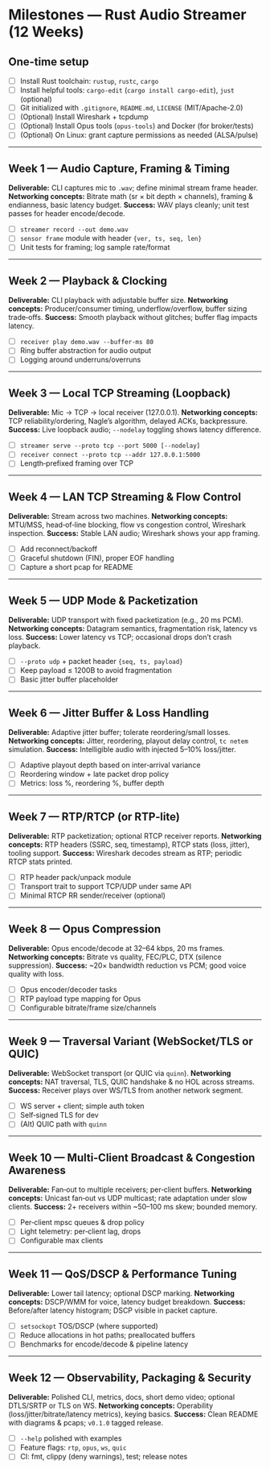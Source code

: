 # Milestones — Rust Audio Streamer (12 Weeks)

## One-time setup
- [ ] Install Rust toolchain: `rustup`, `rustc`, `cargo`
- [ ] Install helpful tools: `cargo-edit` (`cargo install cargo-edit`), `just` (optional)
- [ ] Git initialized with `.gitignore`, `README.md`, `LICENSE` (MIT/Apache-2.0)
- [ ] (Optional) Install Wireshark + tcpdump
- [ ] (Optional) Install Opus tools (`opus-tools`) and Docker (for broker/tests)
- [ ] (Optional) On Linux: grant capture permissions as needed (ALSA/pulse)

---

## Week 1 — Audio Capture, Framing & Timing
**Deliverable:** CLI captures mic to `.wav`; define minimal stream frame header.
**Networking concepts:** Bitrate math (sr × bit depth × channels), framing & endianness, basic latency budget.
**Success:** WAV plays cleanly; unit test passes for header encode/decode.

- [ ] `streamer record --out demo.wav`
- [ ] `sensor frame` module with header `{ver, ts, seq, len}`
- [ ] Unit tests for framing; log sample rate/format

---

## Week 2 — Playback & Clocking
**Deliverable:** CLI playback with adjustable buffer size.
**Networking concepts:** Producer/consumer timing, underflow/overflow, buffer sizing trade‑offs.
**Success:** Smooth playback without glitches; buffer flag impacts latency.

- [ ] `receiver play demo.wav --buffer-ms 80`
- [ ] Ring buffer abstraction for audio output
- [ ] Logging around underruns/overruns

---

## Week 3 — Local TCP Streaming (Loopback)
**Deliverable:** Mic → TCP → local receiver (127.0.0.1).
**Networking concepts:** TCP reliability/ordering, Nagle’s algorithm, delayed ACKs, backpressure.
**Success:** Live loopback audio; `--nodelay` toggling shows latency difference.

- [ ] `streamer serve --proto tcp --port 5000 [--nodelay]`
- [ ] `receiver connect --proto tcp --addr 127.0.0.1:5000`
- [ ] Length‑prefixed framing over TCP

---

## Week 4 — LAN TCP Streaming & Flow Control
**Deliverable:** Stream across two machines.
**Networking concepts:** MTU/MSS, head‑of‑line blocking, flow vs congestion control, Wireshark inspection.
**Success:** Stable LAN audio; Wireshark shows your app framing.

- [ ] Add reconnect/backoff
- [ ] Graceful shutdown (FIN), proper EOF handling
- [ ] Capture a short pcap for README

---

## Week 5 — UDP Mode & Packetization
**Deliverable:** UDP transport with fixed packetization (e.g., 20 ms PCM).
**Networking concepts:** Datagram semantics, fragmentation risk, latency vs loss.
**Success:** Lower latency vs TCP; occasional drops don’t crash playback.

- [ ] `--proto udp` + packet header `{seq, ts, payload}`
- [ ] Keep payload ≤ 1200B to avoid fragmentation
- [ ] Basic jitter buffer placeholder

---

## Week 6 — Jitter Buffer & Loss Handling
**Deliverable:** Adaptive jitter buffer; tolerate reordering/small losses.
**Networking concepts:** Jitter, reordering, playout delay control, `tc netem` simulation.
**Success:** Intelligible audio with injected 5–10% loss/jitter.

- [ ] Adaptive playout depth based on inter‑arrival variance
- [ ] Reordering window + late packet drop policy
- [ ] Metrics: loss %, reordering %, buffer depth

---

## Week 7 — RTP/RTCP (or RTP‑lite)
**Deliverable:** RTP packetization; optional RTCP receiver reports.
**Networking concepts:** RTP headers (SSRC, seq, timestamp), RTCP stats (loss, jitter), tooling support.
**Success:** Wireshark decodes stream as RTP; periodic RTCP stats printed.

- [ ] RTP header pack/unpack module
- [ ] Transport trait to support TCP/UDP under same API
- [ ] Minimal RTCP RR sender/receiver (optional)

---

## Week 8 — Opus Compression
**Deliverable:** Opus encode/decode at 32–64 kbps, 20 ms frames.
**Networking concepts:** Bitrate vs quality, FEC/PLC, DTX (silence suppression).
**Success:** ~20× bandwidth reduction vs PCM; good voice quality with loss.

- [ ] Opus encoder/decoder tasks
- [ ] RTP payload type mapping for Opus
- [ ] Configurable bitrate/frame size/channels

---

## Week 9 — Traversal Variant (WebSocket/TLS or QUIC)
**Deliverable:** WebSocket transport (or QUIC via `quinn`).
**Networking concepts:** NAT traversal, TLS, QUIC handshake & no HOL across streams.
**Success:** Receiver plays over WS/TLS from another network segment.

- [ ] WS server + client; simple auth token
- [ ] Self‑signed TLS for dev
- [ ] (Alt) QUIC path with `quinn`

---

## Week 10 — Multi‑Client Broadcast & Congestion Awareness
**Deliverable:** Fan‑out to multiple receivers; per‑client buffers.
**Networking concepts:** Unicast fan‑out vs UDP multicast; rate adaptation under slow clients.
**Success:** 2+ receivers within ~50–100 ms skew; bounded memory.

- [ ] Per‑client mpsc queues & drop policy
- [ ] Light telemetry: per‑client lag, drops
- [ ] Configurable max clients

---

## Week 11 — QoS/DSCP & Performance Tuning
**Deliverable:** Lower tail latency; optional DSCP marking.
**Networking concepts:** DSCP/WMM for voice, latency budget breakdown.
**Success:** Before/after latency histogram; DSCP visible in packet capture.

- [ ] `setsockopt` TOS/DSCP (where supported)
- [ ] Reduce allocations in hot paths; preallocated buffers
- [ ] Benchmarks for encode/decode & pipeline latency

---

## Week 12 — Observability, Packaging & Security
**Deliverable:** Polished CLI, metrics, docs, short demo video; optional DTLS/SRTP or TLS on WS.
**Networking concepts:** Operability (loss/jitter/bitrate/latency metrics), keying basics.
**Success:** Clean README with diagrams & pcaps; `v0.1.0` tagged release.

- [ ] `--help` polished with examples
- [ ] Feature flags: `rtp`, `opus`, `ws`, `quic`
- [ ] CI: fmt, clippy (deny warnings), test; release notes
